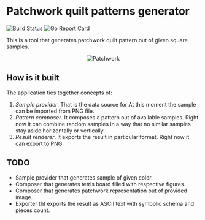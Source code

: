 # Patchwork quilt patterns generator

[![Build Status](https://travis-ci.org/borodiychuk/patchwork.svg?branch=master)](https://travis-ci.org/borodiychuk/patchwork) [![Go Report Card](https://goreportcard.com/badge/github.com/borodiychuk/patchwork)](https://goreportcard.com/report/github.com/borodiychuk/patchwork)

This is a tool that generates patchwork quilt pattern out of given square samples.

<p align="center" ><img src="https://user-images.githubusercontent.com/1705072/27860688-e5ccdb04-617d-11e7-9778-bec33440710d.png" alt="Patchwork"></p>

## How is it built

The application ties together concepts of:
1. *Sample provider*. That is the data source for At this moment the sample can be imported from PNG file.
2. *Pattern composer*. It composes a pattern out of available samples. Right now it can combine random samples in a way that no similar samples stay aside horizontally or vertically.
3. *Result renderer*. It exports the result in particular format. Right now it can export to PNG.

## TODO

* Sample provider that generates sample of given color.
* Composer that generates tetris board filled with respective figures.
* Composer that generates patchwork representation out of provided image.
* Exporter tht exports the result as ASCII text with symbolic schema and pieces count.
